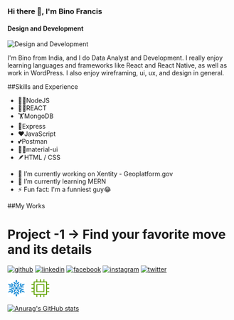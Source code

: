 ### Hi there 👋, I'm Bino Francis
#### Design and Development
![Design and Development](https://magenticians.com/wp-content/uploads/2016/11/How-you-can-hire-a-magento-developer-Banner.jpg)

I'm Bino from India, and I do Data Analyst and Development. I really enjoy learning languages and frameworks like React and React Native, as well as work in WordPress. I also enjoy wireframing, ui, ux, and design in general.

##Skills and Experience
* 🚣‍♀️NodeJS
* 🚣‍♀️REACT 
* 🏋️MongoDB
* 🦖Express
* ❤️JavaScript
* 💕Postman
* 😵‍💫material-ui
* 🪶HTML / CSS

- 🔭 I’m currently working on Xentity - Geoplatform.gov 
- 🌱 I’m currently learning MERN 
- ⚡ Fun fact: I'm a funniest guy😂 

##My Works
# Project -1 -> Find your favorite move and its details


[<img src='https://cdn.jsdelivr.net/npm/simple-icons@3.0.1/icons/github.svg' alt='github' height='40'>](https://github.com/binofrancis4)  [<img src='https://cdn.jsdelivr.net/npm/simple-icons@3.0.1/icons/linkedin.svg' alt='linkedin' height='40'>](https://www.linkedin.com/in/bino-francis-65b55514a/)  [<img src='https://cdn.jsdelivr.net/npm/simple-icons@3.0.1/icons/facebook.svg' alt='facebook' height='40'>](https://www.facebook.com/bino.francis.5)  [<img src='https://cdn.jsdelivr.net/npm/simple-icons@3.0.1/icons/instagram.svg' alt='instagram' height='40'>](https://www.instagram.com/binofrancis_/)  [<img src='https://cdn.jsdelivr.net/npm/simple-icons@3.0.1/icons/twitter.svg' alt='twitter' height='40'>](https://twitter.com/BinoFrancis4)  

<a href='https://archiveprogram.github.com/'><img src='https://raw.githubusercontent.com/acervenky/animated-github-badges/master/assets/acbadge.gif' width='40' height='40'></a> <a href='https://docs.github.com/en/developers'><img src='https://raw.githubusercontent.com/acervenky/animated-github-badges/master/assets/devbadge.gif' width='40' height='40'></a> 




[![Anurag's GitHub stats](https://github-readme-stats.vercel.app/api?username=binofrancis4)](https://github.com/anuraghazra/github-readme-stats)
